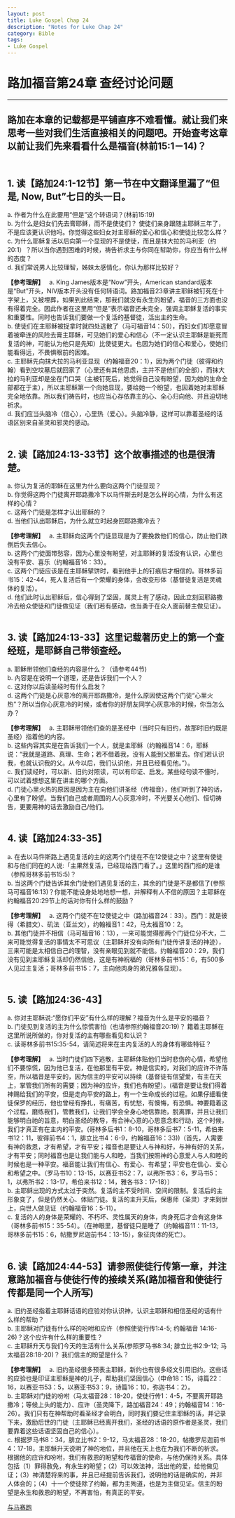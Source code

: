 ```yaml
--- 
layout: post
title: Luke Gospel Chap 24
description: "Notes for Luke Chap 24"
category: Bible
tags: 
- Luke Gospel
---
```


# 路加福音第24章 查经讨论问题

----------------

## 路加在本章的记载都是平铺直序不难看懂。就让我们来思考一些对我们生活直接相关的问题吧。开始查考这章以前让我们先来看看什么是福音(林前15:1－14)？<br><br>

## 1. 读【路加24:1-12节】第一节在中文翻译里漏了“但是, Now, But”七日的头一日。<br> 
a. 作者为什么在此要用“但是”这个转语词？(林前15:19)<br>
b. 为什么是妇女们先去膏耶稣，而不是使徒们？ 使徒们亲身跟随主耶稣三年了，不是应该更认识他吗。你觉得这些妇女对主耶稣的爱心和信心和使徒比较怎么样？<br>
c. 为什么耶稣复活以后向第一个显现的不是使徒，而且是抹大拉的马利亚（约20:1）？所以当你遇到困难的时候，祷告祈求主与你同在幇助你，你应当有什么样的态度？<br>
d. 我们常说男人比较理智，姊妹太感情化，你认为那样比较好？<br> 

**【参考理解】** &nbsp;
a. King James版本是“Now”开头，American standard版本是“But”开头，NIV版本开头没有任何转语词。路加福音23章讲主耶稣被钉死在十字架上，又被埋葬，如果到此结束，那我们就没有永生的盼望，福音的三方面也没有得着完全。因此作者在这里用“但是”表示福音还未完全，强调主耶稣复活的事实和重要性。同时也告诉我们要做一个复活的基督徒，活出主的生命。<br>
b. 使徒们在主耶稣被捉拿时就四处逃散了（马可福音14：50），而妇女们却愿意冒着被牵连的风险去膏主耶稣，可见她们的爱心和信心（不一定认识主耶稣是能死而复活的神，可能认为他只是先知）比使徒更大。也因为她们的信心和爱心，使她们能看得远，不畏惧眼前的困难。<br>
c. 主耶稣先向抹大拉的马利亚显现（约翰福音20：1），因为两个门徒（彼得和约翰）看到空坟墓后就回家了（心里还有其他思虑，主并不是他们的全部），而抹大拉的马利亚却是坐在门口哭（主被钉死后，她觉得自己没有盼望，因为她的生命全部都在于主），所以主耶稣第一个向她显现，要给她一个盼望，也因着她对主耶稣完全地依靠。所以我们祷告时，也应当心存依靠主的心、全心归向他、并且迫切地祈求。<br>
d. 我们应当头脑冷（信心），心里热（爱心）。头脑冷静，这样可以靠着圣经的话语区别来自圣灵和邪灵的感动。<br><br>

## 2. 读【路加24:13-33节】这个故事描述的也是很清楚。<br>
a. 你认为复活的耶稣在这里为什么要向这两个门徒显现？<br>
b. 你觉得这两个门徒离开耶路撒冷下以马忤斯去时是怎么样的心情，为什么有这样的心情？<br>
c. 这两个门徒是怎样才认出耶稣的？<br>
d. 当他们认出耶稣后，为什么就立时起身回耶路撒冷去？<br>

**【参考理解】** &nbsp;
a. 主耶稣向这两个门徒显现是为了要挽救他们的信心，防止他们跌倒后失去信心。<br>
b. 这两个门徒面带愁容，因为心里没有盼望，对主耶稣的复活没有认识，心里也没有平安、喜乐（约翰福音16：33）。<br>
c. 这两个门徒应该是在主耶稣擘饼时，看到他手上的钉痕后才相信的。哥林多前书15：42-44，死人复活后有一个荣耀的身体，会改变形体（基督徒复活是灵魂体的复活）。<br>
d. 他们此时认出耶稣后，信心得到了坚固，属灵上有了感动，因此立刻回耶路撒冷去给众使徒和门徒做见证（我们若有感动，也当勇于在众人面前替主做见证）。<br><br>

## 3. 读【路加24:13-33】这里记载著历史上的第一个查经班，是耶稣自己带领查经。<br>
a. 耶稣带领他们查经的内容是什么？（请参考44节)<br>
b. 內容是在说明一个道理，还是告诉我们一个人？<br>
c. 这对你以后读圣经时有什么启发？<br>
d. 这两个门徒是心灰意冷的离开耶路撒冷，是什么原因使这两个门徒“心里火热”？所以当你心灰意冷的时候，或者你的好朋友同学心灰意冷的时候，你当怎么办？<br>

**【参考理解】** &nbsp;
a. 主耶稣带领他们查的是圣经中（当时只有旧约，故那时旧约既是圣经）指着他的内容。<br>
b. 这些内容其实是在告诉我们一个人，就是主耶稣（约翰福音14：6，耶稣说：“我就是道路、真理、生命；若不借着我，没有人能到父那里去。你们若认识我，也就认识我的父。从今以后，我们认识他，并且已经看见他。”）。<br>
c. 我们读经时，可以新、旧约对照读，可以有印证、启发。某些经句读不懂时，可以试着想想这里在讲主的哪个方面。<br>
d. 门徒心里火热的原因是因为主在向他们讲圣经（传福音），他们听到了神的话，心里有了盼望。当我们自己或者周围的人心灰意冷时，不光要关心他们、恒切祷告，更要用神的话去激励自己/他们。<br><br>

## 4. 读【路加24:33-35】<br>
a. 在去以马忤斯路上遇见复活的主的这两个门徒在不在12使徒之中？这里有使徒和与他们同在的人说:「主果然复活，已经现给西门看了。」这里的西门指的是谁（参照哥林多前书15:5)？<br>
b. 当这两个门徒告诉其余门徒他们遇见复活的主，其余的门徒是不是都信了(参照马可福音16:13)？你能不能设身处地地想一想，并解释有人不信的原因？主耶稣在约翰福音20:29节上的话对你有什么样的鼓励？<br>

**【参考理解】** &nbsp;
a. 这两个门徒不在12使徒之中（路加福音24：33）。西门：就是彼得（希腊文）、矶法（亚兰文），约翰福音1：42，马太福音10：2。<br>
b. 其他门徒并不相信（马可福音16：13），一来可能觉得那两个门徒位分不大，二来可能觉得复活的事情太不可思议（主耶稣并没有向所有门徒传讲复活的神迹），三来可能是太相信自己的理智，没有亲眼见到就不能信。约翰福音20：29，我们没有见到主耶稣复活却仍然信他，这是有神祝福的（哥林多前书15：6，有500多人见过主复活；哥林多前书15：7，主向他肉身的弟兄雅各显现）。<br><br>

## 5. 读【路加24:36-43】<br>
a. 你对主耶稣说:“愿你们平安”有什么样的理解？福音为什么是平安的福音？<br>
b. 门徒见到复活的主为什么惊慌害怕（也请参照约翰福音20:19)？ 籍着主耶稣在这里所说所做的，你对复活的主有哪些看见和认识？<br>
c. 读哥林多前书15:35-54，请简述将来在主内复活的人的身体有哪些特征？<br>

**【参考理解】** &nbsp;
a. 当时门徒们四下逃散，主耶稣体贴他们当时悲伤的心情，希望他们不要惊慌，因为他已复活，在他那里有平安。神是信实的，对我们的应许不许落空，所以福音是平安的，因为信主的平安可以持续（基督徒有信望爱，有主在天上，掌管我们所有的需要；因为神的应许，我们也有盼望）。(福音是要让我们得着神赐给我们的平安，但是走向平安的路上，有一个生命成长的过程。如果仔细看使徒保罗的经历，他也曾经有挣扎，有痛苦，有忧愁，有懊悔，有恐惧。神要籍着这个过程，磨练我们，管教我们，让我们学会全身心地信靠祂，脱离罪，并且让我们能够明白祂的旨意，明白圣经的教导，有合神心意的心思意念和行动，这个时候，我们才真正有在主内的平安。(哥林多后书1：8-10，哥林多后书7：5-11，希伯来书12：11，彼得前书4：1，腓立比书4：6-9，约翰福音16：33))（首先，人需要有神的救恩，才有希望，才有平安；福音也是要让人与神和好，与神有好的关系，才有平安；同时福音也是让我们能与人和睦，当我们按照神的心意爱人与人和睦的时候也是一种平安。福音能让我们有信心、有爱心、有希望；平安也在信心、爱心和希望之中。（罗马书10：13-15，以赛亚书52：7，以弗所书3：6，罗马书5：1，以弗所书2：13-17，希伯来书12：14，雅各书3：17-18））<br>
b. 主耶稣出现的方式太过于突然。复活的主不受时间、空间的限制。复活后的主形象变了，但是仍然关心、体贴门徒。复活的主升天后，保惠师（圣灵）才来到世上，向世人做见证（约翰福音16：5-11）。<br>
c.  复活的人的身体是荣耀的、不朽坏、灵性属天的身体，肉身死后才会有这身体（哥林多前书15：35-54）。（在神眼里，基督徒只是睡了（约翰福音11：11-13，哥林多前书15：6，帖撒罗尼迦前书4：13-15），象征肉体的死亡）。<br><br>

## 6. 读【路加24:44-53】请参照使徒行传第一章，并注意路加福音与使徒行传的接续关系(路加福音和使徒行传都是同一个人所写)<br>
a. 旧约圣经指着主耶稣话语的应验对你认识神，认识主耶稣和相信圣经的话有什么样的帮助？<br>
b. 主耶稣对门徒有什么样的吩咐和应许（参照使徒行传1:4-5; 约翰福音 14:16-26)？这个应许有什么样的重要性？<br>
c. 主耶稣升天与我们今天的生活有什么关系(参照罗马书8:34; 腓立比书2:9-12; 马太福音28:18-20)？ 我们信主的盼望是什么？<br>

**【参考理解】** &nbsp;
a. 旧约圣经很多预表主耶稣，新约也有很多经文引用旧约。这些话的应验也是印证主耶稣是神的儿子，帮助我们坚固信心（申命18：15，诗篇22：16，以赛亚书53：5，以赛亚书53：9，诗篇16：10，弥迦书4：2）。<br>
b. 主耶稣对门徒的吩咐（马太福音28：18-20，使徒行传1：4-5，不要离开耶路撒冷；等候上头的能力）、应许（圣灵降下，路加福音24：49；约翰福音14：16-26）。我们只有在神帮助时看圣经才会明白，同时我们要记住主耶稣的话，并记录下来，激励后世的门徒（主耶稣已经离开我们，圣经的话语的原作者是圣灵，我们要靠着这些话语坚固自己的信心）。<br>
c. 根据罗马书8：34，腓立比书2：9-12，马太福音28：18-20，帖撒罗尼迦前书4：17-18，主耶稣升天说明了神的地位，并且他在天上也在为我们不断的祈求。根据他的应许和吩咐，我们有救恩的盼望和传福音的使命，与他仍保持关系。具体包括（1）罪得赦免，有永生的盼望；（2）可以效法神，活出他的爱，给他做见证；（3）神清楚将来的事，并且已经提前告诉我们，说明他的话是确实的，并非人体会的；（4）十一个使徒除了约翰，都为主殉道，也是为主做见证。信主的盼望是永生和救恩的盼望，不再害怕，有真正的平安。<br>

[与马赛跑](http://www.racingwithhorse.org/t/75#reply0)
